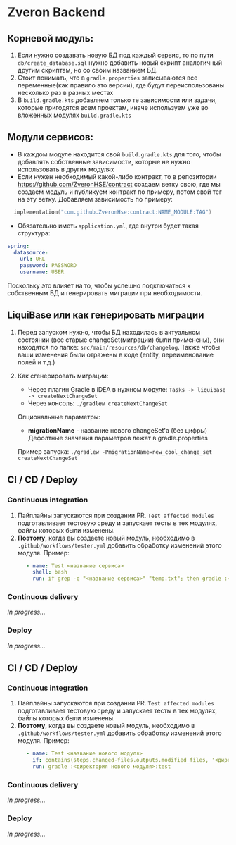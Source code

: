 # Zveron Backend
## Корневой модуль:
1. Если нужно создавать новую БД под каждый сервис, то по пути `db/create_database.sql` нужно добавить новый скрипт
   аналогичный другим скриптам, но со своим названием БД.
2. Стоит понимать, что в `gradle.properties` записываются все переменные(как правило это версии), где будут
   переиспользованы несколько раз в разных местах
3. В `build.gradle.kts` добавляем только те зависимости или задачи, которые пригодятся всем проектам, иначе используем
   уже во вложенных модулях `build.gradle.kts`

## Модули сервисов:

- В каждом модуле находится свой `build.gradle.kts` для того, чтобы добавлять собственные зависимости, которые не нужно
  использовать в других модулях
- Если нужен необходимый какой-либо контракт, то в репозитории https://github.com/ZveronHSE/contract создаем ветку свою,
  где мы создаем модуль и публикуем контракт по примеру, потом свой тег на эту ветку. Добавляем зависимость по примеру:

```kotlin
  implementation("com.github.ZveronHse:contract:NAME_MODULE:TAG")
```

- Обязательно иметь `application.yml`, где внутри будет такая структура:

```yaml
spring:
  datasource:
    url: URL
    password: PASSWORD
    username: USER
```

Поскольку это влияет на то, чтобы успешно подключаться к собственным БД и генерировать миграции при необходимости.

## LiquiBase или как генерировать миграции

1. Перед запуском нужно, чтобы БД находилась в актуальном состоянии (все старые changeSet(миграции) были применены), они
   находятся по папке: `src/main/resources/db/changelog`. Также чтобы ваши изменения были отражены в коде
   (entity, переименование полей и т.д.)
2. Как сгенерировать миграции:
    - Через плагин Gradle в iDEA в нужном модуле: `Tasks -> liquibase -> createNextChangeSet`
    - Через консоль: `./gradlew createNextChangeSet`

   Опциональные параметры:
    - **migrationName** - название нового changeSet'а (без цифры)
      Дефолтные значения параметров лежат в gradle.properties

   Пример запуска:
   `./gradlew -PmigrationName=new_cool_change_set createNextChangeSet`

## CI / CD / Deploy
### Continuous integration
1. Пайплайны запускаются при создании PR. `Test affected modules` подготавливает тестовую среду и запускает 
тесты в тех модулях, файлы которых были изменены.
2. **Поэтому**, когда вы создаете новый модуль, необходимо в `.github/workflows/tester.yml` добавить обработку 
изменений этого модуля. Пример:
```yaml
      - name: Test <название сервиса>
        shell: bash
        run: if grep -q "<название сервиса>" "temp.txt"; then gradle :<название сервиса>:test; fi
```
### Continuous delivery
_In progress..._
### Deploy
_In progress..._

## CI / CD / Deploy
### Continuous integration
1. Пайплайны запускаются при создании PR. `Test affected modules` подготавливает тестовую среду и запускает 
тесты в тех модулях, файлы которых были изменены.
2. **Поэтому**, когда вы создаете новый модуль, необходимо в `.github/workflows/tester.yml` добавить обработку 
изменений этого модуля. Пример:
```yaml
      - name: Test <название нового модуля>
        if: contains(steps.changed-files.outputs.modified_files, '<директория нового модуля>')
        run: gradle :<директория нового модуля>:test
```
### Continuous delivery
_In progress..._
### Deploy
_In progress..._
